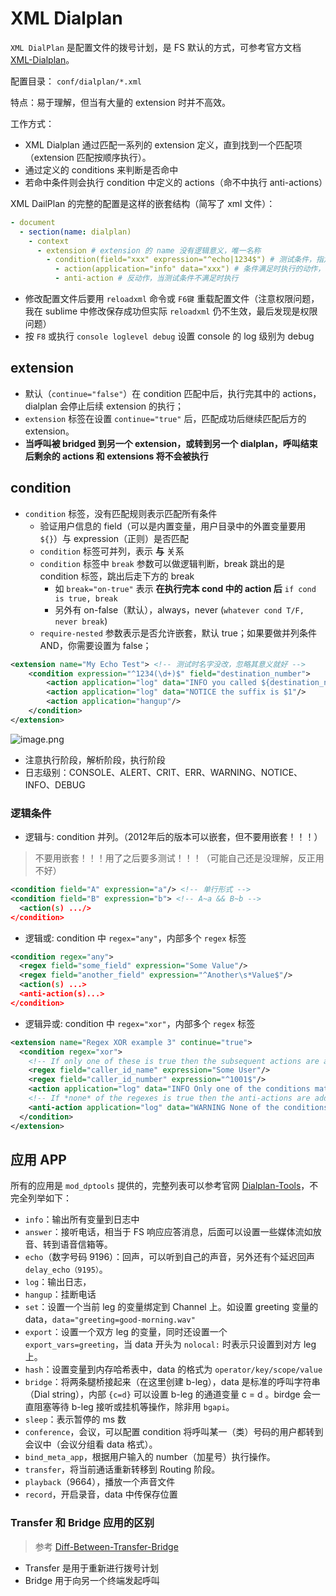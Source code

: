 # XML Dialplan

`XML DialPlan` 是配置文件的拨号计划，是 FS 默认的方式，可参考官方文档 [XML-Dialplan]。

配置目录： `conf/dialplan/*.xml`

特点：易于理解，但当有大量的 extension 时并不高效。

工作方式：
- XML Dialplan 通过匹配一系列的 extension 定义，直到找到一个匹配项（extension 匹配按顺序执行）。
- 通过定义的 conditions 来判断是否命中
- 若命中条件则会执行 condition 中定义的 actions（命不中执行 anti-actions）

XML DailPlan 的完整的配置是这样的嵌套结构（简写了 xml 文件）：

```yml
- document
  - section(name: dialplan)
    - context
      - extension # extension 的 name 没有逻辑意义，唯一名称
        - condition(field="xxx" expression="^echo|1234$") # 测试条件，指定表达式
          - action(application="info" data="xxx") # 条件满足时执行的动作，`application` 表示设置执行的应用，`data` 为传进去的字段
          - anti-action # 反动作，当测试条件不满足时执行
```

- 修改配置文件后要用 `reloadxml` 命令或 `F6键` 重载配置文件（注意权限问题，我在 sublime 中修改保存成功但实际 `reloadxml` 仍不生效，最后发现是权限问题）
- 按 `F8` 或执行 `console loglevel debug` 设置 console 的 log 级别为 debug

## extension

- 默认（`continue="false"`）在 condition 匹配中后，执行完其中的 actions，dialplan 会停止后续 extension 的执行；
- `extension` 标签在设置 `continue="true"` 后，匹配成功后继续匹配后方的 extension。
- **当呼叫被 bridged 到另一个 extension，或转到另一个 dialplan，呼叫结束后剩余的 actions 和 extensions 将不会被执行**

## condition

- `condition` 标签，没有匹配规则表示匹配所有条件
  - 验证用户信息的 field（可以是内置变量，用户目录中的外置变量要用 `${}`）与 expression（正则）是否匹配
  - `condition` 标签可并列，表示 **与** 关系
  - `condition` 标签中 `break` 参数可以做逻辑判断，break 跳出的是 condition 标签，跳出后走下方的 break
    - 如 `break="on-true"` 表示 **在执行完本 cond 中的 action 后** `if cond is true, break`
    - 另外有 on-false（默认），always，never (`whatever cond T/F, never break`)
  - `require-nested` 参数表示是否允许嵌套，默认 true；如果要做并列条件 AND，你需要设置为 false；

```xml
<extension name="My Echo Test"> <!-- 测试时名字没改，忽略其意义就好 -->
    <condition expression="^1234(\d+)$" field="destination_number">
        <action application="log" data="INFO you called ${destination_number}"/> <!-- log 数据首单词可设置级别 -->
        <action application="log" data="NOTICE the suffix is $1"/>
        <action application="hangup"/>
    </condition>
</extension>
```

![image.png](https://upload-images.jianshu.io/upload_images/3491218-7d714be65d316bde.png?imageMogr2/auto-orient/strip%7CimageView2/2/w/1240)

- 注意执行阶段，解析阶段，执行阶段
- 日志级别：CONSOLE、ALERT、CRIT、ERR、WARNING、NOTICE、INFO、DEBUG

### 逻辑条件

- 逻辑与: condition 并列。（2012年后的版本可以嵌套，但不要用嵌套！！！）

> 不要用嵌套！！！用了之后要多测试！！！（可能自己还是没理解，反正用不好）

```xml
<condition field="A" expression="a"/> <!-- 单行形式 -->
<condition field="B" expression="b"> <!-- A~a && B~b -->
  <action(s) .../>
</condition>
```

- 逻辑或: condition 中 `regex="any"`，内部多个 `regex` 标签

```xml
<condition regex="any">
  <regex field="some_field" expression="Some Value"/>
  <regex field="another_field" expression="^Another\s*Value$"/>
  <action(s) ...>
  <anti-action(s)...>
</condition>
```

- 逻辑异或: condition 中 `regex="xor"`，内部多个 `regex` 标签

```xml
<extension name="Regex XOR example 3" continue="true">
  <condition regex="xor">
    <!-- If only one of these is true then the subsequent actions are added to execute list -->
    <regex field="caller_id_name" expression="Some User"/>
    <regex field="caller_id_number" expression="^1001$"/>
    <action application="log" data="INFO Only one of the conditions matched!"/>
    <!-- If *none* of the regexes is true then the anti-actions are added to the execute list -->
    <anti-action application="log" data="WARNING None of the conditions matched!"/>
  </condition>
</extension>
```

## 应用 APP

所有的应用是 `mod_dptools` 提供的，完整列表可以参考官网 [Dialplan-Tools]，不完全列举如下：

- `info`：输出所有变量到日志中
- `answer`：接听电话，相当于 FS 响应应答消息，后面可以设置一些媒体流如放音、转到语音信箱等。
- `echo`（数字号码 9196）：回声，可以听到自己的声音，另外还有个延迟回声 `delay_echo（9195）`。
- `log`：输出日志，
- `hangup`：挂断电话
- `set`：设置一个当前 leg 的变量绑定到 Channel 上。如设置 greeting 变量的 data，`data="greeting=good-morning.wav"`
- `export`：设置一个双方 leg 的变量，同时还设置一个 `export_vars=greeting`，当 data 开头为 `nolocal:` 时表示只设置到对方 leg 上。
- `hash`：设置变量到内存哈希表中，data 的格式为 `operator/key/scope/value`
- `bridge`：将两条腿桥接起来（在这里创建 b-leg），data 是标准的呼叫字符串（Dial string），内部 `{c=d}` 可以设置 b-leg 的通道变量 c = d 。birdge 会一直阻塞等待 b-leg 接听或挂机等操作，除非用 `bgapi`。
- `sleep`：表示暂停的 ms 数
- `conference`，会议，可以配置 condition 将呼叫某一（类）号码的用户都转到会议中（会议分组看 data 格式）。
- `bind_meta_app`，根据用户输入的 number（加星号）执行操作。
- `transfer`，将当前通话重新转移到 Routing 阶段。
- `playback`（9664），播放一个声音文件
- `record`，开启录音，data 中传保存位置


[Dialplan-Tools]:https://freeswitch.org/confluence/display/FREESWITCH/mod_dptools
[XML-Dialplan]:https://freeswitch.org/confluence/display/FREESWITCH/XML+Dialplan

### Transfer 和 Bridge 应用的区别

> 参考 [Diff-Between-Transfer-Bridge](https://freeswitch-users.freeswitch.narkive.com/iBJobtwl/diff-between-the-transfer-and-bridge-application)

- Transfer 是用于重新进行拨号计划
- Bridge 用于向另一个终端发起呼叫
